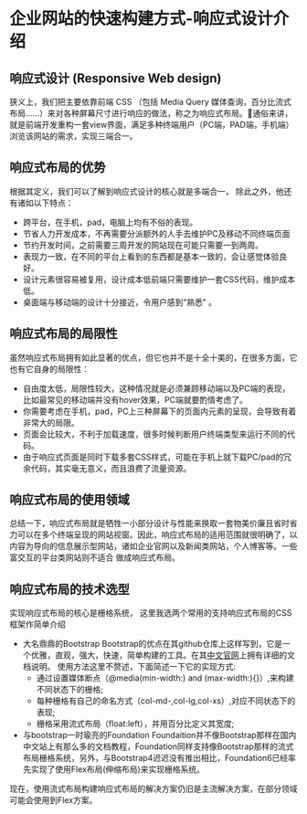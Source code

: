 # 企业网站的快速构建方式-响应式设计介绍

## 响应式设计 (Responsive Web design)
狭义上，我们把主要依靠前端 CSS （包括 Media Query 媒体查询，百分比流式布局……）来对各种屏幕尺寸进行响应的做法，称之为响应式布局。通俗来讲，就是前端开发重构一套view界面，满足多种终端用户（PC端，PAD端，手机端）浏览该网站的需求，实现三端合一。

## 响应式布局的优势
根据其定义，我们可以了解到响应式设计的核心就是多端合一， 除此之外，他还有诸如以下特点：
- 跨平台，在手机，pad，电脑上均有不俗的表现。
- 节省人力开发成本，不再需要分派额外的人手去维护PC及移动不同终端页面
- 节约开发时间，之前需要三周开发的网站现在可能只需要一到两周。
- 表现力一致，在不同的平台上看到的东西都是基本一致的，会让感觉体验良好。
- 设计元素很容易被复用，设计成本低前端只需要维护一套CSS代码，维护成本低。
- 桌面端与移动端的设计十分接近，令用户感到“熟悉” 。

## 响应式布局的局限性
虽然响应式布局拥有如此显著的优点，但它也并不是十全十美的，在很多方面，它也有它自身的局限性：
- 自由度太低，局限性较大，这种情况就是必须兼顾移动端以及PC端的表现，比如最常见的移动端并没有hover效果，PC端就要酌情考虑了。
- 你需要考虑在手机，pad，PC上三种屏幕下的页面内元素的呈现，会导致有着非常大的局限。
- 页面会比较大，不利于加载速度，很多时候判断用户终端类型来运行不同的代码。
- 由于响应式页面是同时下载多套CSS样式，可能在手机上就下载PC/pad的冗余代码，其实毫无意义，而且浪费了流量资源。

## 响应式布局的使用领域
总结一下，响应式布局就是牺牲一小部分设计与性能来换取一套物美价廉且省时省力可以在多个终端呈现的网站视窗。因此，响应式布局的适用范围就很明确了，以内容为导向的信息展示型网站，诸如企业官网以及新闻类网站，个人博客等。一些富交互的平台类网站则不适合
做成响应式布局。

## 响应式布局的技术选型
实现响应式布局的核心是栅格系统， 这里我选两个常用的支持响应式布局的CSS框架作简单介绍

- 大名鼎鼎的Bootstrap
  Bootstrap的优点在其github仓库上这样写到，它是一个优雅，直观，强大，快速，简单构建的工具。在其[中文官网](http://v3.bootcss.com/css/#grid)上拥有详细的文档说明。
  使用方法这里不赘述，下面简述一下它的实现方式:
  - 通过设置媒体断点（@media(min-width:) and (max-width:){}）,来构建不同状态下的栅格;
  - 每种栅格有自己的命名方式（col-md-,col-lg,col-xs）,对应不同状态下的表现;
  - 栅格采用流式布局（float:left），并用百分比定义其宽度;
- 与bootstrap一时瑜亮的Foundation
  Foundaition并不像Bootstrap那样在国内中文站上有那么多的文档教程，Foundation同样支持像Bootstrap那样的流式布局栅格系统，另外，与Bootstrap4迟迟没有推出相比，Foundation6已经率先实现了使用Flex布局(伸缩布局)来实现栅格系统。

现在，使用流式布局构建响应式布局的解决方案仍旧是主流解决方案，在部分领域可能会使用到Flex方案。  

  










  